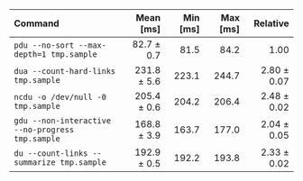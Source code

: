 | Command | Mean [ms] | Min [ms] | Max [ms] | Relative |
|:---|---:|---:|---:|---:|
| `pdu --no-sort --max-depth=1 tmp.sample` | 82.7 ± 0.7 | 81.5 | 84.2 | 1.00 |
| `dua --count-hard-links tmp.sample` | 231.8 ± 5.6 | 223.1 | 244.7 | 2.80 ± 0.07 |
| `ncdu -o /dev/null -0 tmp.sample` | 205.4 ± 0.6 | 204.2 | 206.4 | 2.48 ± 0.02 |
| `gdu --non-interactive --no-progress tmp.sample` | 168.8 ± 3.9 | 163.7 | 177.0 | 2.04 ± 0.05 |
| `du --count-links --summarize tmp.sample` | 192.9 ± 0.5 | 192.2 | 193.8 | 2.33 ± 0.02 |
